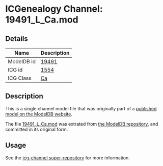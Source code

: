 # ICGenealogy Channel: 19491\_L\_Ca.mod

## Details

Name | Description
---- | -----------
ModelDB id | [19491](http://senselab.med.yale.edu/ModelDB/ShowModel.cshtml?model=19491)
ICG id | [1554](http://icg.neurotheory.ox.ac.uk/channels/3/1554)
ICG Class | [Ca](http://icg.neurotheory.ox.ac.uk/channels/3)

## Description

This is a single channel model file that was originally part of a [published model on the ModelDB website](http://senselab.med.yale.edu/mModelDB/ShowModel.cshtml?model=19491).

The file [19491\_L\_Ca.mod](19491_L_Ca.mod) was extrated from [the ModelDB repository](http://senselab.med.yale.edu/ModelDB/ShowModel.cshtml?model=19491), and committed in its original form.

## Usage

See the [icg-channel super-repository](https://github.com/icgenealogy/icg-channels) for more information.